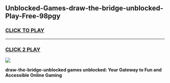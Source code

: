 
## Unblocked-Games-draw-the-bridge-unblocked-Play-Free-98pgy
<h3>
<a href="https://premium76.site?title=draw-the-bridge-unblocked&ref=10A">CLICK TO PLAY</a></h3>
<hr>

<h3>
<a href="https://premium76.site?title=draw-the-bridge-unblocked&ref=10A">CLICK 2 PLAY</a>
  
</h3>

<a href="https://premium76.site?title=draw-the-bridge-unblocked&ref=10A"><img src="https://clearcache.store/games.png"></a>


**draw-the-bridge-unblocked games unblocked: Your Gateway to Fun and Accessible Online Gaming**
